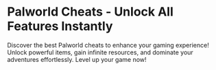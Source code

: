 # Palworld Cheats - Unlock All Features Instantly
Discover the best Palworld cheats to enhance your gaming experience! Unlock powerful items, gain infinite resources, and dominate your adventures effortlessly. Level up your game now!
